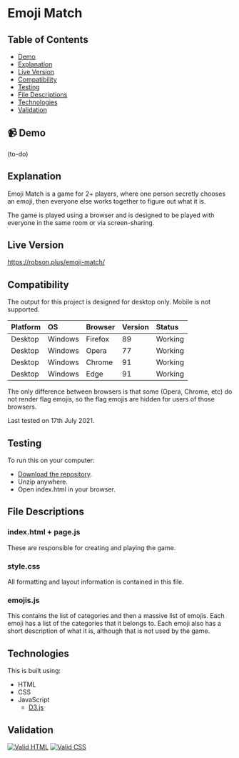 # Emoji Match

## Table of Contents

 * [Demo](#-demo)
 * [Explanation](#explanation)
 * [Live Version](#live-version)
 * [Compatibility](#compatibility)
 * [Testing](#testing) 
 * [File Descriptions](#file-descriptions)
 * [Technologies](#technologies)
 * [Validation](#validation)

## 📹 Demo

(to-do)
 
## Explanation

Emoji Match is a game for 2+ players, where one person secretly chooses an emoji, then everyone else works together to figure out what it is.

The game is played using a browser and is designed to be played with everyone in the same room or via screen-sharing.

## Live Version

https://robson.plus/emoji-match/

## Compatibility

The output for this project is designed for desktop only. Mobile is not supported.

| Platform | OS      | Browser          | Version | Status  |
| :------- | :------ | :--------------- | :------ | :------ |
| Desktop  | Windows | Firefox          | 89      | Working |
| Desktop  | Windows | Opera            | 77      | Working |
| Desktop  | Windows | Chrome           | 91      | Working |
| Desktop  | Windows | Edge             | 91      | Working |

The only difference between browsers is that some (Opera, Chrome, etc) do not render flag emojis, so the flag emojis are hidden for users of those browsers.

Last tested on 17th July 2021.

## Testing

To run this on your computer:
 * [Download the repository](https://github.com/Robson/Emoji-Match/archive/master.zip).
 * Unzip anywhere.
 * Open index.html in your browser.

## File Descriptions

### index.html + page.js

These are responsible for creating and playing the game.

### style.css

All formatting and layout information is contained in this file.

### emojis.js

This contains the list of categories and then a massive list of emojis. Each emoji has a list of the categories that it belongs to. Each emoji also has a short description of what it is, although that is not used by the game.

## Technologies

This is built using:
 * HTML
 * CSS
 * JavaScript
   * <a href="https://github.com/d3/d3">D3.js</a>
   
## Validation
   
<a href="https://validator.w3.org/nu/?doc=https%3A%2F%2Frobson.plus%2Femoji-match%2F"><img src="https://www.w3.org/Icons/valid-html401-blue" alt="Valid HTML" /></a>
<a href="http://jigsaw.w3.org/css-validator/validator?uri=https%3A%2F%2Frobson.plus%2Femoji-match%2Fstyle.css&profile=css3svg&usermedium=all&warning=1"><img src="https://jigsaw.w3.org/css-validator/images/vcss-blue" alt="Valid CSS" /></a>      
